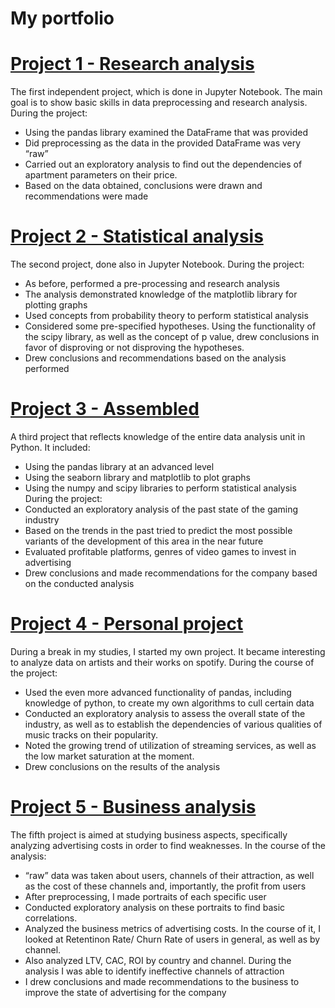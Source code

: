 # My portfolio

# [Project 1 - Research analysis](https://github.com/RudkovYaroslav/research_analysis?tab=readme-ov-file)

The first independent project, which is done in Jupyter Notebook. The main goal is to show basic skills in data preprocessing and research analysis. During the project:
- Using the pandas library examined the DataFrame that was provided
- Did preprocessing as the data in the provided  DataFrame was very “raw”
- Carried out an exploratory analysis to find out the dependencies of apartment parameters on their price.
- Based on the data obtained, conclusions were drawn and recommendations were made

# [Project 2 - Statistical analysis](https://github.com/RudkovYaroslav/project_2)

The second project, done also in Jupyter Notebook. During the project:
- As before, performed a pre-processing and research analysis
- The analysis demonstrated knowledge of the matplotlib library for plotting graphs
- Used concepts from probability theory to perform statistical analysis
- Considered some pre-specified hypotheses. Using the functionality of the scipy library, as well as the concept of p value, drew conclusions in favor of disproving or not disproving the hypotheses.
- Drew conclusions and recommendations based on the analysis performed

# [Project 3 - Assembled](https://github.com/RudkovYaroslav/project_gaming)

A third project that reflects knowledge of the entire data analysis unit in Python. It included:
- Using the pandas library at an advanced level
- Using the seaborn library and matplotlib to plot graphs
- Using the numpy and scipy libraries to perform statistical analysis
During the project:
- Conducted an exploratory analysis of the past state of the gaming industry
- Based on the trends in the past tried to predict the most possible variants of the development of this area in the near future
- Evaluated profitable platforms, genres of video games to invest in advertising
- Drew conclusions and made recommendations for the company based on the conducted analysis

# [Project 4 - Personal project](https://github.com/RudkovYaroslav/spotify_project)

During a break in my studies, I started my own project. It became interesting to analyze data on artists and their works on spotify. During the course of the project:
- Used the even more advanced functionality of pandas, including knowledge of python, to create my own algorithms to cull certain data
- Conducted an exploratory analysis to assess the overall state of the industry, as well as to establish the dependencies of various qualities of music tracks on their popularity.
- Noted the growing trend of utilization of streaming services, as well as the low market saturation at the moment.
- Drew conclusions on the results of the analysis

# [Project 5 - Business analysis](https://github.com/RudkovYaroslav/project_business)

The fifth project is aimed at studying business aspects, specifically analyzing advertising costs in order to find weaknesses. In the course of the analysis:
- “raw” data was taken about users, channels of their attraction, as well as the cost of these channels and, importantly, the profit from users
- After preprocessing, I made portraits of each specific user
- Conducted exploratory analysis on these portraits to find basic correlations.
- Analyzed the business metrics of advertising costs. In the course of it, I looked at Retentinon Rate/ Churn Rate of users in general, as well as by channel.
- Also analyzed LTV, CAC, ROI by country and channel. During the analysis I was able to identify ineffective channels of attraction
- I drew conclusions and made recommendations to the business to improve the state of advertising for the company

